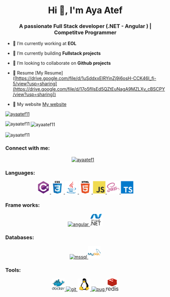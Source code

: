 

<h1 align="center">Hi 👋, I'm Aya Atef</h1>
<h3 align="center">A passionate Full Stack developer (.NET - Angular  ) | Competitve Programmer </h3>

- 🔭 I’m currently working at **EOL**

- 🌱 I’m currently building **Fullstack projects**

- 👯 I’m looking to collaborate on **Github projects**

- 🤖 Resume [My Resume]([https://drive.google.com/file/d/1uSddxxElRYinZj9i6osH-CCK46I_fi-5/view?usp=sharing](https://drive.google.com/file/d/17o5fIlsEd5QZtEuNagA9MZLXv_cBSCPY/view?usp=sharing])
- 🎯 My website [My website](https://ayaatef11.github.io/MYPortfolio/)


<p align="left"> <a href="https://github.com/ryo-ma/github-profile-trophy"><img src="https://github-profile-trophy.vercel.app/?username=ayaatef11" alt="ayaatef11" /></a> </p>




<p><img align="left" src="https://github-readme-stats.vercel.app/api/top-langs?username=ayaatef11&show_icons=true&locale=en&layout=compact" alt="ayaatef11" /></p>

<p>&nbsp;<img align="center" src="https://github-readme-stats.vercel.app/api?username=ayaatef11&show_icons=true&locale=en" alt="ayaatef11" /></p>

<p><img align="center" src="https://github-readme-streak-stats.herokuapp.com/?user=ayaatef11&" alt="ayaatef11" /></p>

<h3 align="left">Connect with me:</h3>
<p align="center">
  <a href="https://linkedin.com/in/ayaatef1" target="blank" style="margin-right: 15px;">
    <img align="center" src="https://raw.githubusercontent.com/rahuldkjain/github-profile-readme-generator/master/src/images/icons/Social/linked-in-alt.svg" alt="ayaatef1" height="30" width="40" />
  </a>
</p>



<h3 align="left">Languages:</h3>
<p align="center"> <a href="https://www.w3schools.com/cs/" target="_blank" rel="noreferrer"> <img src="https://raw.githubusercontent.com/devicons/devicon/master/icons/csharp/csharp-original.svg" alt="csharp" width="40" height="40"/> </a> 
<a href="https://www.w3schools.com/css/" target="_blank" rel="noreferrer"> <img src="https://raw.githubusercontent.com/devicons/devicon/master/icons/css3/css3-original-wordmark.svg" alt="css3" width="40" height="40"/> </a>
<a href="https://www.java.com" target="_blank" rel="noreferrer"> <img src="https://raw.githubusercontent.com/devicons/devicon/master/icons/java/java-original.svg" alt="java" width="40" height="40"/> </a>
<a href="https://www.w3.org/html/" target="_blank" rel="noreferrer"> <img src="https://raw.githubusercontent.com/devicons/devicon/master/icons/html5/html5-original-wordmark.svg" alt="html5" width="40" height="40"/> </a> 
<a href="https://developer.mozilla.org/en-US/docs/Web/JavaScript" target="_blank" rel="noreferrer"> <img src="https://raw.githubusercontent.com/devicons/devicon/master/icons/javascript/javascript-original.svg" alt="javascript" width="40" height="40"/> </a>
<a href="https://sass-lang.com" target="_blank" rel="noreferrer"> <img src="https://raw.githubusercontent.com/devicons/devicon/master/icons/sass/sass-original.svg" alt="sass" width="40" height="40"/> </a> 
<a href="https://www.typescriptlang.org/" target="_blank" rel="noreferrer"> <img src="https://raw.githubusercontent.com/devicons/devicon/master/icons/typescript/typescript-original.svg" alt="typescript" width="40" height="40"/> </a>
</p>
  <h3 align="left">Frame works:</h3>
  <p  align="center">
  <a href="https://angular.io" target="_blank" rel="noreferrer"> <img src="https://angular.io/assets/images/logos/angular/angular.svg" alt="angular" width="40" height="40"/> </a> 
  <a href="https://dotnet.microsoft.com/" target="_blank" rel="noreferrer"> <img src="https://raw.githubusercontent.com/devicons/devicon/master/icons/dot-net/dot-net-original-wordmark.svg" alt="dotnet" width="40" height="40"/> </a>
  </p>
   <h3 align="left">Databases:</h3>
   <p  align="center">
  <a href="https://www.microsoft.com/en-us/sql-server" target="_blank" rel="noreferrer"> <img src="https://www.svgrepo.com/show/303229/microsoft-sql-server-logo.svg" alt="mssql" width="40" height="40"/> </a>
  <a href="https://www.mysql.com/" target="_blank" rel="noreferrer"> <img src="https://raw.githubusercontent.com/devicons/devicon/master/icons/mysql/mysql-original-wordmark.svg" alt="mysql" width="40" height="40"/> </a>
   </p>
   <h3 align="left">Tools:</h3>
   <p  align="center">
<a href="https://www.docker.com/" target="_blank" rel="noreferrer"> <img src="https://raw.githubusercontent.com/devicons/devicon/master/icons/docker/docker-original-wordmark.svg" alt="docker" width="40" height="40"/> </a> 
<a href="https://git-scm.com/" target="_blank" rel="noreferrer"> <img src="https://www.vectorlogo.zone/logos/git-scm/git-scm-icon.svg" alt="git" width="40" height="40"/> </a> 
<a href="https://www.linux.org/" target="_blank" rel="noreferrer"> <img src="https://raw.githubusercontent.com/devicons/devicon/master/icons/linux/linux-original.svg" alt="linux" width="40" height="40"/> </a>
<a href="https://pugjs.org" target="_blank" rel="noreferrer"> <img src="https://cdn.worldvectorlogo.com/logos/pug.svg" alt="pug" width="40" height="40"/> </a> 
<a href="https://redis.io" target="_blank" rel="noreferrer"> <img src="https://raw.githubusercontent.com/devicons/devicon/master/icons/redis/redis-original-wordmark.svg" alt="redis" width="40" height="40"/> </a>
</p>
